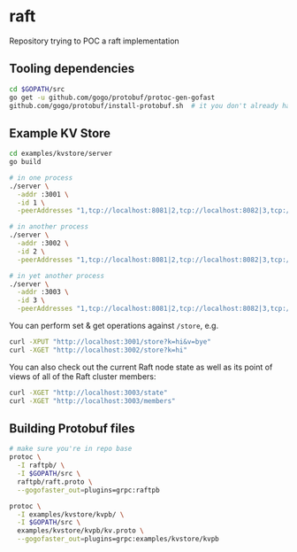# raft
Repository trying to POC a raft implementation

## Tooling dependencies

```bash
cd $GOPATH/src
go get -u github.com/gogo/protobuf/protoc-gen-gofast
github.com/gogo/protobuf/install-protobuf.sh  # it you don't already have protoc
```

## Example KV Store

```bash
cd examples/kvstore/server
go build

# in one process
./server \
  -addr :3001 \
  -id 1 \
  -peerAddresses "1,tcp://localhost:8081|2,tcp://localhost:8082|3,tcp://localhost:8083"

# in another process
./server \
  -addr :3002 \
  -id 2 \
  -peerAddresses "1,tcp://localhost:8081|2,tcp://localhost:8082|3,tcp://localhost:8083"

# in yet another process
./server \
  -addr :3003 \
  -id 3 \
  -peerAddresses "1,tcp://localhost:8081|2,tcp://localhost:8082|3,tcp://localhost:8083"
```

You can perform set & get operations against `/store`, e.g.

```bash
curl -XPUT "http://localhost:3001/store?k=hi&v=bye"
curl -XGET "http://localhost:3002/store?k=hi"
```

You can also check out the current Raft node state as well as its point of views of all of the Raft cluster members:

```bash
curl -XGET "http://localhost:3003/state"
curl -XGET "http://localhost:3003/members"
```

## Building Protobuf files

```bash
# make sure you're in repo base
protoc \
  -I raftpb/ \
  -I $GOPATH/src \
  raftpb/raft.proto \
  --gogofaster_out=plugins=grpc:raftpb

protoc \
  -I examples/kvstore/kvpb/ \
  -I $GOPATH/src \
  examples/kvstore/kvpb/kv.proto \
  --gogofaster_out=plugins=grpc:examples/kvstore/kvpb
```